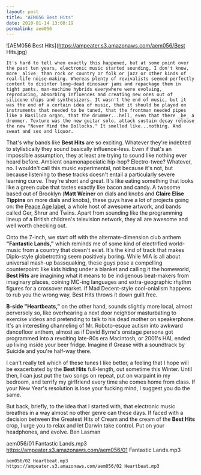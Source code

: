 ```yaml
---
layout: post
title: "AEM056 Best Hits"
date: 2010-01-14 13:00:19
permalink: aem056
---
```

![AEM056 Best Hits](https://ampeater.s3.amazonaws.com/aem056/Best Hits.jpg)

    It's hard to tell when exactly this happened, but at some point over the past ten years, electronic music started sounding, I don't know, more _alive_ than rock or country or folk or jazz or other kinds of real-life noise-making. Whereas plenty of revivalists seemed perfectly content to disinter long-dead dinosaur jams and repackage them in tight pants, man-machine hybrids everywhere were evolving, reproducing, absorbing influences and creating new ones out of silicone chips and synthesizers. It wasn't the end of music, but it was the end of a certain idea of music, that it should be played on instruments that needed to be tuned, that the frontman needed pipes like a Basilica organ, that the drummer...hell, even that there _be_ a drummer. Texture was the new guitar solo, attack sustain decay release the new "Never Mind the Bollocks." It smelled like...nothing. And sweat and sex and liquor.

That's why bands like **Best Hits** are so exciting. Whatever they're indebted to stylistically they sound basically influence-less. Even if that's an impossible assumption, they at least are trying to sound like nothing ever heard before. Ambient onamonapoeiatic hip-hop? Electro-twee? Whatever, no. I wouldn't call this music experimental, not because it's not, but because listening to these tracks doesn't entail a particularly severe learning curve. They're short and great. It's like eating something that looks like a green cube that tastes exactly like bacon and candy. A twosome based out of Brooklyn (**Matt Weiner** on dials and knobs and **Claire Elise Tippins** on more dials and knobs), these guys have a lot of projects going on: the [Peace Age label](http://peace-age.blogspot.com), a whole host of awesome artwork, and bands called Ger, Shrur and Twins. Apart from sounding like the programming lineup of a British children's television network, they all are awesome and well worth checking out.

Onto the 7-inch, we start off with the alternate-dimension club anthem **"Fantastic Lands,"** which reminds me of some kind of electrified world-music from a country that doesn't exist. It's the kind of track that makes Diplo-style globetrotting seem positively boring. While MIA is all about universal mash-up bassquaking, these guys pose a compelling counterpoint: like kids hiding under a blanket and calling it the homeworld, **Best Hits** are imagining what it means to be indigenous beat-makers from imaginary places, coining MC-ing languages and extra-geographic rhythm figures for a crossover market. If Mad Decent-style cool-onialism happens to rub you the wrong way, Best Hits throws it down guilt free.

**B-side "Heartbeats,"** on the other hand, sounds slightly more local, almost perversely so, like overhearing a next door neighbor masturbating to exercise videos and pretending to talk to his dead mother on speakerphone. It's an interesting channeling of Mr. Roboto-esque autism into awkward dancefloor anthem, almost as if David Byrne's onstage persona got programmed into a revolting late-80s era Macintosh, or 2001's HAL ended up living inside your beer fridge. Imagine if Grease with a soundtrack by Suicide and you're half-way there.

I can't really tell which of these tunes I like better, a feeling that I hope will be exacerbated by the **Best Hits** full-length, out sometime this Winter. Until then, I can just put the two songs on repeat, put on warpaint in my bedroom, and terrify my girlfriend every time she comes home from class. If your New Year's resolution is lose your fucking mind, I suggest you do the same.

But back, briefly, to the idea that I started with, that electronic music breathes in a way almost no other genre can these days. If faced with a decision between the Greatest Hits of Cream and the cream of the **Best Hits** crop, I urge you to relax and let Darwin take control. Put on your headphones, and evolve. Ben Lasman
  
  aem056/01 Fantastic Lands.mp3
    https://ampeater.s3.amazonaws.com/aem056/01 Fantastic Lands.mp3
    
    aem056/02 Heartbeat.mp3
    https://ampeater.s3.amazonaws.com/aem056/02 Heartbeat.mp3
    
    